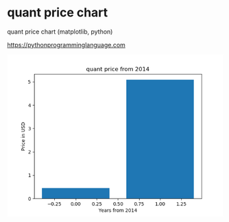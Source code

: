 # quant price chart 

quant price chart (matplotlib, python)

https://pythonprogramminglanguage.com

<img src='chart.png'>
